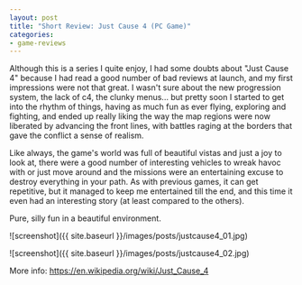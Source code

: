 ```yaml
---
layout: post
title: "Short Review: Just Cause 4 (PC Game)"
categories:
- game-reviews
---
```


<p>
Although this is a series I quite enjoy, I had some doubts about "Just Cause 4" because I had read a good number of bad reviews at launch, and my first impressions were not that great. I wasn't sure about the new progression system, the lack of c4, the clunky menus... but pretty soon I started to get into the rhythm of things, having as much fun as ever flying, exploring and fighting, and ended up really liking the way the map regions were now liberated by advancing the front lines, with battles raging at the borders that gave the conflict a sense of realism.
</p>
<p>
Like always, the game's world was full of beautiful vistas and just a joy to look at, there were a good number of interesting vehicles to wreak havoc with or just move around and the missions were an entertaining excuse to destroy everything in your path. As with previous games, it can get repetitive, but it managed to keep me entertained till the end, and this time it even had an interesting story (at least compared to the others).
</p>
<p>
Pure, silly fun in a beautiful environment.
</p>

![screenshot]({{ site.baseurl }}/images/posts/justcause4_01.jpg)

![screenshot]({{ site.baseurl }}/images/posts/justcause4_02.jpg)


<p>More info: <a href="https://en.wikipedia.org/wiki/Just_Cause_4">https://en.wikipedia.org/wiki/Just_Cause_4</a><p>
